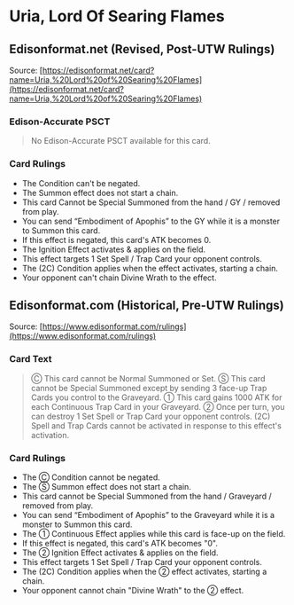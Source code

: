 # Uria, Lord Of Searing Flames

## Edisonformat.net (Revised, Post-UTW Rulings)

Source: [https://edisonformat.net/card?name=Uria,%20Lord%20of%20Searing%20Flames](https://edisonformat.net/card?name=Uria,%20Lord%20of%20Searing%20Flames)

### Edison-Accurate PSCT

> No Edison-Accurate PSCT available for this card.

### Card Rulings

*   The Condition can't be negated.
*   The Summon effect does not start a chain.
*   This card Cannot be Special Summoned from the hand / GY / removed from play.
*   You can send “Embodiment of Apophis” to the GY while it is a monster to Summon this card.
*   If this effect is negated, this card's ATK becomes 0.
*   The Ignition Effect activates & applies on the field.
*   This effect targets 1 Set Spell / Trap Card your opponent controls.
*   The (2C) Condition applies when the effect activates, starting a chain.
*   Your opponent can't chain Divine Wrath to the effect.


## Edisonformat.com (Historical, Pre-UTW Rulings)

Source: [https://www.edisonformat.com/rulings](https://www.edisonformat.com/rulings)

### Card Text

> Ⓒ This card cannot be Normal Summoned or Set. Ⓢ This card cannot be Special Summoned except by sending 3 face-up Trap Cards you control to the Graveyard. ① This card gains 1000 ATK for each Continuous Trap Card in your Graveyard. ② Once per turn, you can destroy 1 Set Spell or Trap Card your opponent controls. (2C) Spell and Trap Cards cannot be activated in response to this effect's activation.

### Card Rulings

*   The Ⓒ Condition cannot be negated.
*   The Ⓢ Summon effect does not start a chain.
*   This card cannot be Special Summoned from the hand / Graveyard / removed from play.
*   You can send “Embodiment of Apophis” to the Graveyard while it is a monster to Summon this card.
*   The ① Continuous Effect applies while this card is face-up on the field.
*   If this effect is negated, this card's ATK becomes "0".
*   The ② Ignition Effect activates & applies on the field.
*   This effect targets 1 Set Spell / Trap Card your opponent controls.
*   The (2C) Condition applies when the ② effect activates, starting a chain.
*   Your opponent cannot chain "Divine Wrath" to the ② effect.


